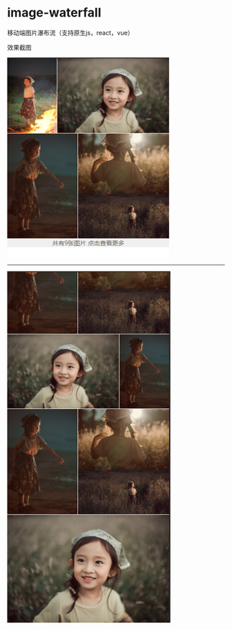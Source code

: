 # image-waterfall
移动端图片瀑布流（支持原生js，react，vue）

效果截图


![Alt text](./screenshot/1.png)
*****************************************************************************

![Alt text](./screenshot/2.png)
